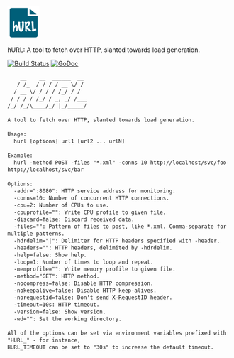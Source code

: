 ![logo](media/logo72.png)

hURL: A tool to fetch over HTTP, slanted towards load generation.

[![Build Status](https://travis-ci.org/ancientlore/kurl.svg?branch=master)](https://travis-ci.org/ancientlore/kurl)
[![GoDoc](https://godoc.org/github.com/ancientlore/kurl?status.svg)](https://godoc.org/github.com/ancientlore/kurl)

	    __    __  ______  __ 
	   / /_  / / / / __ \/ / 
	  / __ \/ / / / /_/ / /  
	 / / / / /_/ / _, _/ /___
	/_/ /_/\____/_/ |_/_____/
                         
	A tool to fetch over HTTP, slanted towards load generation.

	Usage:
	  hurl [options] url1 [url2 ... urlN]

	Example:
	  hurl -method POST -files "*.xml" -conns 10 http://localhost/svc/foo http://localhost/svc/bar

	Options:
	  -addr=":8080": HTTP service address for monitoring.
	  -conns=10: Number of concurrent HTTP connections.
	  -cpu=2: Number of CPUs to use.
	  -cpuprofile="": Write CPU profile to given file.
	  -discard=false: Discard received data.
	  -files="": Pattern of files to post, like *.xml. Comma-separate for multiple patterns.
	  -hdrdelim="|": Delimiter for HTTP headers specified with -header.
	  -headers="": HTTP headers, delimited by -hdrdelim.
	  -help=false: Show help.
	  -loop=1: Number of times to loop and repeat.
	  -memprofile="": Write memory profile to given file.
	  -method="GET": HTTP method.
	  -nocompress=false: Disable HTTP compression.
	  -nokeepalive=false: Disable HTTP keep-alives.
	  -norequestid=false: Don't send X-RequestID header.
	  -timeout=10s: HTTP timeout.
	  -version=false: Show version.
	  -wd="": Set the working directory.

	All of the options can be set via environment variables prefixed with "HURL_" - for instance,
	HURL_TIMEOUT can be set to "30s" to increase the default timeout.
